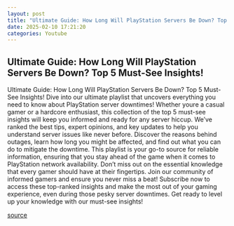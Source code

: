 ```yaml
---
layout: post
title: "Ultimate Guide: How Long Will PlayStation Servers Be Down? Top 5 Must-See Insights!"
date: 2025-02-10 17:21:20
categories: Youtube
---
```


## Ultimate Guide: How Long Will PlayStation Servers Be Down? Top 5 Must-See Insights!

Ultimate Guide: How Long Will PlayStation Servers Be Down? Top 5 Must-See Insights!
Dive into our ultimate playlist that uncovers everything you need to know about PlayStation server downtimes! Whether youre a casual gamer or a hardcore enthusiast, this collection of the top 5 must-see insights will keep you informed and ready for any server hiccup. 
We’ve ranked the best tips, expert opinions, and key updates to help you understand server issues like never before. Discover the reasons behind outages, learn how long you might be affected, and find out what you can do to mitigate the downtime. 
This playlist is your go-to source for reliable information, ensuring that you stay ahead of the game when it comes to PlayStation network availability. Don’t miss out on the essential knowledge that every gamer should have at their fingertips. 
Join our community of informed gamers and ensure you never miss a beat! Subscribe now to access these top-ranked insights and make the most out of your gaming experience, even during those pesky server downtimes. Get ready to level up your knowledge with our must-see insights!

[source](https://www.youtube.com/playlist?list=PLWn1UwZrNc3W5YU14p0qdssbwsYzNJDvw)